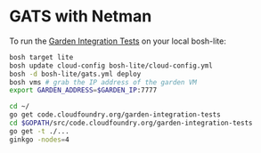 # GATS with Netman

To run the [Garden Integration Tests](https://github.com/cloudfoundry/garden-integration-tests)
on your local bosh-lite:

```bash
bosh target lite
bosh update cloud-config bosh-lite/cloud-config.yml
bosh -d bosh-lite/gats.yml deploy
bosh vms # grab the IP address of the garden VM
export GARDEN_ADDRESS=$GARDEN_IP:7777

cd ~/
go get code.cloudfoundry.org/garden-integration-tests
cd $GOPATH/src/code.cloudfoundry.org/garden-integration-tests
go get -t ./...
ginkgo -nodes=4
```
